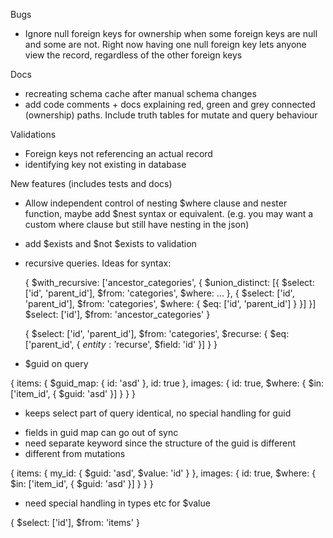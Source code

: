 Bugs
- Ignore null foreign keys for ownership when some foreign keys are null and some are not. Right now having one null foreign key lets anyone view the record, regardless of the other foreign keys

Docs
- recreating schema cache after manual schema changes
- add code comments + docs explaining red, green and grey connected (ownership) paths. Include truth tables for mutate and query behaviour

Validations
- Foreign keys not referencing an actual record
- identifying key not existing in database

New features (includes tests and docs)
- Allow independent control of nesting $where clause and nester function, maybe add $nest syntax or equivalent. (e.g. you may want a custom where clause but still have nesting in the json)
- add $exists and $not $exists to validation
- recursive queries. Ideas for syntax:

  {
    $with_recursive: ['ancestor_categories', {
      $union_distinct: [{
        $select: ['id', 'parent_id'],
        $from: 'categories',
        $where: ...
      }, {
        $select: ['id', 'parent_id'],
        $from: 'categories',
        $where: {
          $eq: ['id', 'parent_id']
        }
      }]
    }]
    $select: ['id'],
    $from: 'ancestor_categories'
  }

  {
    $select: ['id', 'parent_id'],
    $from: 'categories',
    $recurse: {
      $eq: ['parent_id', {
        $entity: '$recurse',
        $field: 'id'
      }]
    }
  }

- $guid on query

{
  items: {
    $guid_map: {
      id: 'asd'
    },
    id: true
  },
  images: {
    id: true,
    $where: {
      $in: ['item_id', { $guid: 'asd' }]
    }
  }
}

  + keeps select part of query identical, no special handling for guid
  - fields in guid map can go out of sync
  - need separate keyword since the structure of the guid is different
  - different from mutations


{
  items: {
    my_id: { $guid: 'asd', $value: 'id' }
  },
  images: {
    id: true,
    $where: {
      $in: ['item_id', { $guid: 'asd' }]
    }
  }
}

 - need special handling in types etc for $value

{
  $select: ['id'],
  $from: 'items'
}